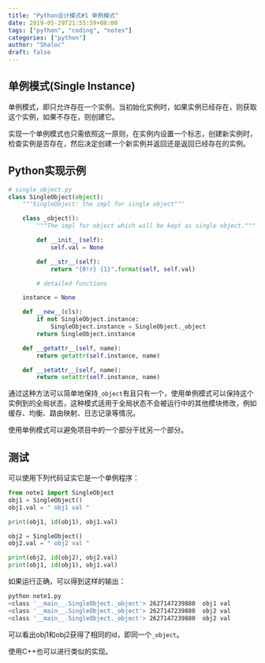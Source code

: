```yaml
---
title: "Python设计模式#1 单例模式"
date: 2019-05-29T21:55:59+08:00
tags: ["python", "coding", "notes"]
categories: ["python"]
author: "Shaloc"
draft: false
---
```

## 单例模式(Single Instance)

单例模式，即只允许存在一个实例，当初始化实例时，如果实例已经存在，则获取这个实例，如果不存在，则创建它。

实现一个单例模式也只需依照这一原则，在实例内设置一个标志，创建新实例时，检查实例是否存在，然后决定创建一个新实例并返回还是返回已经存在的实例。

## Python实现示例

```python
# single_object.py
class SingleObject(object):
    """SingleObject: the impl for single object"""

    class _object():
        """The impl for object which will be kept as single object."""

        def __init__(self):
            self.val = None

        def __str__(self):
            return "{0!r} {1}".format(self, self.val)

        # detailed functions

    instance = None

    def __new__(cls):
        if not SingleObject.instance:
            SingleObject.instance = SingleObject._object
        return SingleObject.instance

    def __getattr__(self, name):
        return getattr(self.instance, name)

    def __setattr__(self, name):
        return setattr(self.instance, name)


```

通过这种方法可以简单地保持`_object`有且只有一个，使用单例模式可以保持这个实例到的全局状态，这种模式适用于全局状态不会被运行中的其他模块修改，例如缓存、均衡、路由映射、日志记录等情况。

使用单例模式可以避免项目中的一个部分干扰另一个部分。

## 测试

可以使用下列代码证实它是一个单例程序：

```python
from note1 import SingleObject
obj1 = SingleObject()
obj1.val = " obj1 val "

print(obj1, id(obj1), obj1.val)

obj2 = SingleObject()
obj2.val = " obj2 val "

print(obj2, id(obj2), obj2.val)
print(obj1, id(obj1), obj1.val)
```

如果运行正确，可以得到这样的输出：

```bash
python note1.py 
<class '__main__.SingleObject._object'> 2627147239880  obj1 val
<class '__main__.SingleObject._object'> 2627147239880  obj2 val
<class '__main__.SingleObject._object'> 2627147239880  obj2 val
```

可以看出obj1和obj2获得了相同的id，即同一个`_object`。

使用C++也可以进行类似的实现。